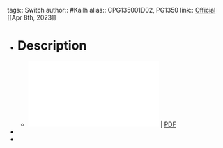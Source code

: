 tags:: Switch 
author:: #Kailh
alias:: CPG135001D02, PG1350
link:: [Official](http://www.kailh.com/en/Products/Ks/CS/)
[[Apr 8th, 2023]]

- # Description
	- ![Kailh_switch_chocV1.pdf](../assets/Kailh_switch_chocV1_1681040217277_0.pdf) | [PDF](../assets/Kailh_switch_chocV1_1681040217277_0.pdf)
-
-